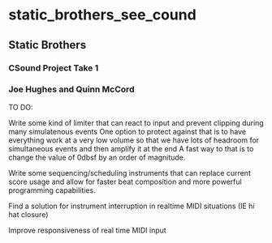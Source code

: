 # static_brothers_see_cound

## Static Brothers
### CSound Project Take 1
### Joe Hughes and Quinn McCord

TO DO:

Write some kind of limiter that can react to input and prevent clipping during many simulatenous events
	One option to protect against that is to have everything work at a very low volume so that we have lots of headroom for simultaneous events and then amplify it at the end
		A fast way to that is to change the value of 0dbsf by an order of magnitude.

Write some sequencing/scheduling instruments that can replace current score usage and allow for faster beat composition and more powerful programming capabilities. 

Find a solution for instrument interruption in realtime MIDI situations (IE hi hat closure)

Improve responsiveness of real time MIDI input